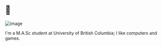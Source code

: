 
# 👋

<!--

👨‍🎓💼👨‍💻⚡️💻

🥳❤️📱💻🌎

😎🦉🚲    😍🍜☕️

😅📸🔋🎥🛠

😭🦠🎨🎧🎮🧘‍♂️🏋️    🤓🥢✈️ 🕹

😛🇨🇦🇨🇳🏳️‍🌈🗣🇨🇦🇨🇳

🔭👌    👀🧧🥰🐱    🅰️


```
⬛️⬛️⬛️⬛️⬛️⬛️⬛️⬜️⬜️⬛️⬜️⬜️⬜️⬜️⬛️⬛️⬛️⬛️⬛️⬛️⬛️
⬛️⬜️⬜️⬜️⬜️⬜️⬛️⬜️⬛️⬜️⬜️⬛️⬛️⬜️⬛️⬜️⬜️⬜️⬜️⬜️⬛️
⬛️⬜️⬛️⬛️⬛️⬜️⬛️⬜️⬜️⬛️⬜️⬛️⬜️⬜️⬛️⬜️⬛️⬛️⬛️⬜️⬛️
⬛️⬜️⬛️⬛️⬛️⬜️⬛️⬜️⬛️⬛️⬜️⬜️⬛️⬜️⬛️⬜️⬛️⬛️⬛️⬜️⬛️
⬛️⬜️⬛️⬛️⬛️⬜️⬛️⬜️⬜️⬜️⬛️⬜️⬜️⬜️⬛️⬜️⬛️⬛️⬛️⬜️⬛️
⬛️⬜️⬜️⬜️⬜️⬜️⬛️⬜️⬛️⬛️⬛️⬛️⬛️⬜️⬛️⬜️⬜️⬜️⬜️⬜️⬛️
⬛️⬛️⬛️⬛️⬛️⬛️⬛️⬜️⬛️⬜️⬛️⬜️⬛️⬜️⬛️⬛️⬛️⬛️⬛️⬛️⬛️
⬜️⬜️⬜️⬜️⬜️⬜️⬜️⬜️⬜️⬜️⬛️⬜️⬜️⬜️⬜️⬜️⬜️⬜️⬜️⬜️⬜️
⬛️⬛️⬛️⬛️⬛️⬜️⬛️⬛️⬛️⬛️⬜️⬛️⬜️⬛️⬜️⬛️⬜️⬛️⬜️⬛️⬜️
⬛️⬛️⬜️⬜️⬛️⬜️⬜️⬛️⬛️⬛️⬜️⬜️⬜️⬛️⬛️⬛️⬛️⬛️⬛️⬛️⬛️
⬛️⬜️⬜️⬛️⬜️⬜️⬛️⬜️⬛️⬛️⬜️⬜️⬛️⬛️⬜️⬜️⬜️⬜️⬛️⬛️⬜️
⬛️⬜️⬜️⬜️⬛️⬜️⬜️⬛️⬛️⬜️⬜️⬜️⬜️⬛️⬜️⬜️⬛️⬛️⬛️⬜️⬜️
⬜️⬛️⬜️⬛️⬛️⬛️⬛️⬛️⬜️⬛️⬛️⬛️⬜️⬛️⬛️⬜️⬛️⬛️⬜️⬜️⬛️
⬜️⬜️⬜️⬜️⬜️⬜️⬜️⬜️⬛️⬛️⬜️⬜️⬜️⬛️⬜️⬛️⬛️⬛️⬛️⬜️⬛️
⬛️⬛️⬛️⬛️⬛️⬛️⬛️⬜️⬛️⬜️⬜️⬛️⬛️⬛️⬜️⬛️⬜️⬜️⬛️⬛️⬜️
⬛️⬜️⬜️⬜️⬜️⬜️⬛️⬜️⬜️⬛️⬛️⬛️⬛️⬛️⬜️⬜️⬛️⬛️⬛️⬜️⬜️
⬛️⬜️⬛️⬛️⬛️⬜️⬛️⬜️⬛️⬛️⬛️⬛️⬛️⬜️⬛️⬜️⬛️⬛️⬜️⬜️⬜️
⬛️⬜️⬛️⬛️⬛️⬜️⬛️⬜️⬛️⬜️⬜️⬜️⬜️⬜️⬜️⬛️⬛️⬜️⬛️⬛️⬜️
⬛️⬜️⬛️⬛️⬛️⬜️⬛️⬜️⬛️⬛️⬜️⬛️⬛️⬛️⬛️⬛️⬜️⬜️⬛️⬜️⬜️
⬛️⬜️⬜️⬜️⬜️⬜️⬛️⬜️⬛️⬜️⬛️⬜️⬛️⬛️⬜️⬛️⬛️⬜️⬛️⬜️⬜️
⬛️⬛️⬛️⬛️⬛️⬛️⬛️⬜️⬛️⬜️⬜️⬜️⬜️⬜️⬛️⬛️⬛️⬛️⬜️⬛️⬜️
```

-->

![image](https://www.muchen.ca/assets/img/pic1.jpg)

I'm a M.A.Sc student at University of British Columbia; I like computers and games.


